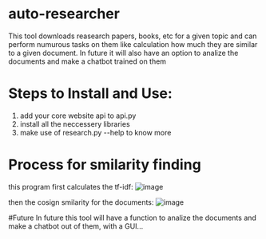 # auto-researcher
This tool downloads reasearch papers, books, etc for a given topic and can perform numurous tasks on them like calculation how much they are similar to a given document. In future it will also have an option to analize the documents and make a chatbot trained on them
# Steps to Install and Use:
1. add your core website api to api.py
2. install all the neccessery libraries
3. make use of research.py --help to know more

# Process for smilarity finding
this program first calculates the tf-idf:
![image](https://github.com/theghostrat/auto-researcher/assets/126747878/b6b038bc-66fa-4829-9485-e02ceca4d466)

then the cosign smilarity for the documents:
![image](https://github.com/theghostrat/auto-researcher/assets/126747878/e20c4263-ab26-4b2b-8a5d-85aca34674ea)

#Future
In future this tool will have a function to analize the documents and make a chatbot out of them, with a GUI...
